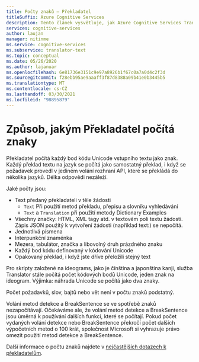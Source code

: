 ```yaml
---
title: Počty znaků – Překladatel
titleSuffix: Azure Cognitive Services
description: Tento článek vysvětluje, jak Azure Cognitive Services Translator počítá znaky, abyste mohli porozumět tomu, jak ingestuje obsah.
services: cognitive-services
author: laujan
manager: nitinme
ms.service: cognitive-services
ms.subservice: translator-text
ms.topic: conceptual
ms.date: 05/26/2020
ms.author: lajanuar
ms.openlocfilehash: 6e81736e3151c9e97a8926b1f67c0a7a0d4c2f3d
ms.sourcegitcommit: f28ebb95ae9aaaff3f87d8388a09b41e0b3445b5
ms.translationtype: MT
ms.contentlocale: cs-CZ
ms.lasthandoff: 03/30/2021
ms.locfileid: "98895879"
---
```

# <a name="how-the-translator-counts-characters"></a>Způsob, jakým Překladatel počítá znaky

Překladatel počítá každý bod kódu Unicode vstupního textu jako znak. Každý překlad textu na jazyk se počítá jako samostatný překlad, i když se požadavek provedl v jediném volání rozhraní API, které se překládá do několika jazyků. Délka odpovědi nezáleží.

Jaké počty jsou:

* Text předaný překladateli v těle žádosti
   * `Text` Při použití metod překladu, přepisu a slovníku vyhledávání
   * `Text` a `Translation` při použití metody Dictionary Examples
* Všechny značky: HTML, XML tagy atd. v textovém poli textu žádosti. Zápis JSON použitý k vytvoření žádosti (například text:) se nepočítá.
* Jednotlivá písmena
* Interpunkční znaménka
* Mezera, tabulátor, značka a libovolný druh prázdného znaku
* Každý bod kódu definovaný v kódování Unicode
* Opakovaný překlad, i když jste dříve přeložili stejný text

Pro skripty založené na ideograms, jako je čínština a japonština kanji, služba Translator stále počítá počet kódových bodů Unicode, jeden znak na ideogram. Výjimka: náhrada Unicode se počítá jako dva znaky.

Počet požadavků, slov, bajtů nebo vět není v počtu znaků podstatný.

Volání metod detekce a BreakSentence se ve spotřebě znaků nezapočítávají. Očekáváme ale, že volání metod detekce a BreakSentence jsou úměrná k používání dalších funkcí, které se počítají. Pokud počet vydaných volání detekce nebo BreakSentence překročí počet dalších výpočetních metod o 100 krát, společnost Microsoft si vyhrazuje právo omezit použití metod detekce a BreakSentence.

Další informace o počtu znaků najdete v [nejčastějších dotazech k překladatelům](https://www.microsoft.com/en-us/translator/faq.aspx).
